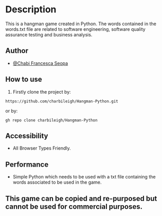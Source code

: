 # Description
This is a hangman game created in Python. The words contained in the words.txt file are related to software engineering, software quality assurance testing and business analysis.

## Author

- [@Chabi Francesca Seopa](https://www.github.com/charbileigh)

## How to use
1. Firstly clone the project by:
```
https://github.com/charbileigh/Hangman-Python.git

```
or by:
```
gh repo clone charbileigh/Hangman-Python

```


## Accessibility
- All Browser Types Friendly.

## Performance
- Simple Python which needs to be used with a txt file containing the words associated to be used in the game. 

## This game can be copied and re-purposed but cannot be used for commercial purposes. 
